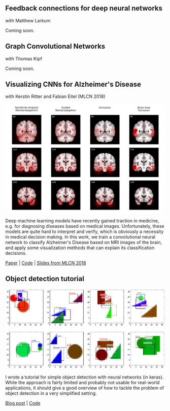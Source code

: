 ## Feedback connections for deep neural networks

with Matthew Larkum

Coming soon.

## Graph Convolutional Networks

with Thomas Kipf

Coming soon.

## Visualizing CNNs for Alzheimer's Disease

with Kerstin Ritter and Fabian Eitel (MLCN 2018)

![](Untitled-3f73dc03-9da7-4eb9-9d9d-d477841acc87.png)

Deep machine learning models have recently gained traction in medicine, e.g. for diagnosing diseases based on medical images. Unfortunately, these models are quite hard to interpret and verify, which is obviously a necessity in medical decision making. In this work, we train a convolutional neural network to classify Alzheimer's Disease based on MRI images of the brain, and apply some visualization methods that can explain its classification decisions.

[Paper](https://arxiv.org/abs/1808.02874) | [Code](https://github.com/jrieke/cnn-interpretability) | [Slides from MLCN 2018](https://drive.google.com/file/d/1EKHvlWq4_-NC7HQPAbZc_ZaeNZMTQwgh/view)

## Object detection tutorial

![](Untitled-c66372a2-9132-44f0-a3f6-3d743475a38e.png)

I wrote a tutorial for simple object detection with neural networks (in keras). While the approach is fairly limited and probably not usable for real-world applications, it should give a good overview of how to tackle the problem of object detection in a very simplified setting.  

[Blog post](https://towardsdatascience.com/object-detection-with-neural-networks-a4e2c46b4491) | [Code](https://github.com/jrieke/shape-detection)
